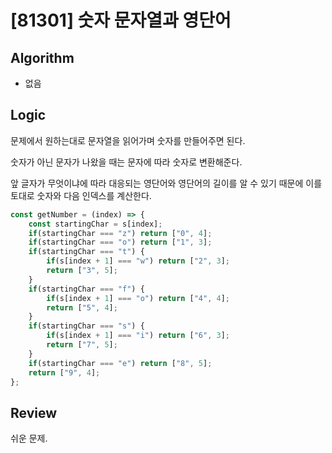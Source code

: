 # [81301] 숫자 문자열과 영단어
## Algorithm
- 없음
## Logic
문제에서 원하는대로 문자열을 읽어가며 숫자를 만들어주면 된다.

숫자가 아닌 문자가 나왔을 때는 문자에 따라 숫자로 변환해준다.

앞 글자가 무엇이냐에 따라 대응되는 영단어와 영단어의 길이를 알 수 있기 때문에 이를 토대로 숫자와 다음 인덱스를 계산한다.
```js
const getNumber = (index) => {
    const startingChar = s[index];
    if(startingChar === "z") return ["0", 4];
    if(startingChar === "o") return ["1", 3];
    if(startingChar === "t") {
        if(s[index + 1] === "w") return ["2", 3];
        return ["3", 5];
    }
    if(startingChar === "f") {
        if(s[index + 1] === "o") return ["4", 4];
        return ["5", 4];
    }
    if(startingChar === "s") {
        if(s[index + 1] === "i") return ["6", 3];
        return ["7", 5];
    }
    if(startingChar === "e") return ["8", 5];
    return ["9", 4];
};
```

## Review
쉬운 문제.